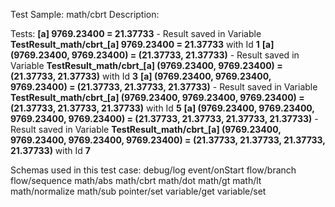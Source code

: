 Test Sample: math/cbrt
Description: 

Tests:
	**[a] 9769.23400 = 21.37733** - Result saved in Variable **TestResult_math/cbrt_[a] 9769.23400 = 21.37733** with Id **1**
	**[a] (9769.23400, 9769.23400) = (21.37733, 21.37733)** - Result saved in Variable **TestResult_math/cbrt_[a] (9769.23400, 9769.23400) = (21.37733, 21.37733)** with Id **3**
	**[a] (9769.23400, 9769.23400, 9769.23400) = (21.37733, 21.37733, 21.37733)** - Result saved in Variable **TestResult_math/cbrt_[a] (9769.23400, 9769.23400, 9769.23400) = (21.37733, 21.37733, 21.37733)** with Id **5**
	**[a] (9769.23400, 9769.23400, 9769.23400, 9769.23400) = (21.37733, 21.37733, 21.37733, 21.37733)** - Result saved in Variable **TestResult_math/cbrt_[a] (9769.23400, 9769.23400, 9769.23400, 9769.23400) = (21.37733, 21.37733, 21.37733, 21.37733)** with Id **7**

Schemas used in this test case:
	debug/log
	event/onStart
	flow/branch
	flow/sequence
	math/abs
	math/cbrt
	math/dot
	math/gt
	math/lt
	math/normalize
	math/sub
	pointer/set
	variable/get
	variable/set
